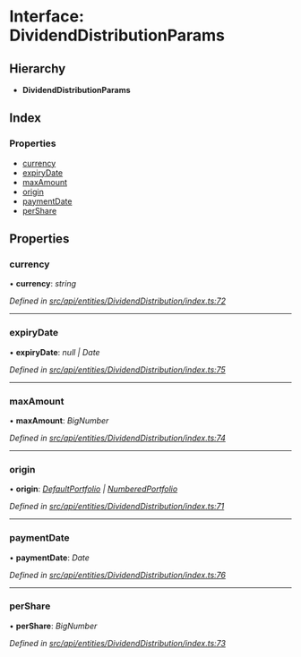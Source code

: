 # Interface: DividendDistributionParams

## Hierarchy

* **DividendDistributionParams**

## Index

### Properties

* [currency](dividenddistributionparams.md#currency)
* [expiryDate](dividenddistributionparams.md#expirydate)
* [maxAmount](dividenddistributionparams.md#maxamount)
* [origin](dividenddistributionparams.md#origin)
* [paymentDate](dividenddistributionparams.md#paymentdate)
* [perShare](dividenddistributionparams.md#pershare)

## Properties

###  currency

• **currency**: *string*

*Defined in [src/api/entities/DividendDistribution/index.ts:72](https://github.com/PolymathNetwork/polymesh-sdk/blob/bf2b7a12/src/api/entities/DividendDistribution/index.ts#L72)*

___

###  expiryDate

• **expiryDate**: *null | Date*

*Defined in [src/api/entities/DividendDistribution/index.ts:75](https://github.com/PolymathNetwork/polymesh-sdk/blob/bf2b7a12/src/api/entities/DividendDistribution/index.ts#L75)*

___

###  maxAmount

• **maxAmount**: *BigNumber*

*Defined in [src/api/entities/DividendDistribution/index.ts:74](https://github.com/PolymathNetwork/polymesh-sdk/blob/bf2b7a12/src/api/entities/DividendDistribution/index.ts#L74)*

___

###  origin

• **origin**: *[DefaultPortfolio](../classes/defaultportfolio.md) | [NumberedPortfolio](../classes/numberedportfolio.md)*

*Defined in [src/api/entities/DividendDistribution/index.ts:71](https://github.com/PolymathNetwork/polymesh-sdk/blob/bf2b7a12/src/api/entities/DividendDistribution/index.ts#L71)*

___

###  paymentDate

• **paymentDate**: *Date*

*Defined in [src/api/entities/DividendDistribution/index.ts:76](https://github.com/PolymathNetwork/polymesh-sdk/blob/bf2b7a12/src/api/entities/DividendDistribution/index.ts#L76)*

___

###  perShare

• **perShare**: *BigNumber*

*Defined in [src/api/entities/DividendDistribution/index.ts:73](https://github.com/PolymathNetwork/polymesh-sdk/blob/bf2b7a12/src/api/entities/DividendDistribution/index.ts#L73)*
